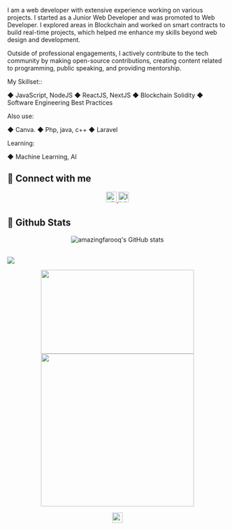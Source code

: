 I am a web developer with extensive experience working on various projects. I started as a Junior Web Developer and was promoted to Web Developer. I explored areas in Blockchain and worked on smart contracts to build real-time projects, which helped me enhance my skills beyond web design and development.

Outside of professional engagements, I actively contribute to the tech community by making open-source contributions, creating content related to programming, public speaking, and providing mentorship.

My Skillset::

◆ JavaScript, NodeJS
◆ ReactJS, NextJS
◆ Blockchain Solidity
◆ Software Engineering Best Practices

Also use:

◆ Canva.
◆ Php, java, c++
◆ Laravel

Learning:

◆ Machine Learning, AI

<!-- </br> -->


## 📌 Connect with me


<div align="center">


<a href="https://instagram.com/amazingfarooqq" target="_blank">
<img src=https://img.shields.io/badge/instagram-24k%2B-red alt=github style="margin-bottom: 5px;" height="24px" />

</a>


<a href="https://linkedin.com/in/amazingfarooqq" target="_blank">
<img src=https://img.shields.io/badge/linkedin-%231E77B5.svg?&style&logo=linkedin&logoColor=white alt=linkedin style="margin-bottom: 5px;" height="24px"/>
</a>

</div>  


## 📌 Github Stats

<div align="center" width="380px" >
    
![amazingfarooq's GitHub stats](http://github-readme-streak-stats.herokuapp.com?user=amazingfarooqq&count_private=true&show_icons=true)
    
</div> 

<br/>
<img src="https://github-readme-activity-graph.vercel.app/graph?username=amazingfarooqq&theme=material-palenight&bg_color=00000000&point=00000000&hide_border=true&custom_title=last+30+days&area=true">


<p align="center">
  <a href="#"><img src="https://github-readme-stats.vercel.app/api?username=amazingfarooqq&include_all_commits=true&count_private=true&show_icons=true&theme=material-palenight&hide=contribs&hide_rank=true&custom_title=Farooq%27s+github+stats" width="350" height="192"></a>
  <a href="#"><img src="https://github-readme-stats.vercel.app/api/top-langs/?username=amazingfarooqq&layout=compact&hide=html,css,scss&theme=material-palenight&custom_title=most+used+langs"  width="350"></a>
</p>

<div align="center">
<img src="https://komarev.com/ghpvc/?username=amazingfarooqq&label=ProfileViews&color=red&style=flat" height="24px"/>
</div> 

